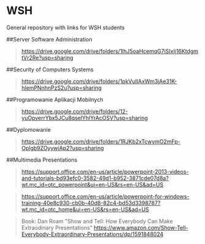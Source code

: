 # WSH
General repository with links for WSH students

##Server Software Administration
>https://drive.google.com/drive/folders/1lhJ5oaHcemqG7iSIxIj16KtdgmtVr2Re?usp=sharing 

##Security of Computers Systems
>https://drive.google.com/drive/folders/1pkVuIIAxWm3jAe31K-hlemPNnhnPzS2u?usp=sharing

##Programowanie Aplikacji Mobilnych
>https://drive.google.com/drive/folders/12-yuOpverrYbx5JCu8qselYhlYrAcOSV?usp=sharing

##Dyplomowanie
>https://drive.google.com/drive/folders/1RJKb2xTcwymO2mFp-Oplgb9ZOyywiAp2?usp=sharing

##Multimedia Presentations

>https://support.office.com/en-us/article/powerpoint-2013-videos-and-tutorials-bd93efc0-3582-49d1-b952-3871cde07d8a?wt.mc_id=otc_powerpoint&ui=en-US&rs=en-US&ad=US

>https://support.office.com/en-us/article/powerpoint-for-windows-training-40e8c930-cb0b-40d8-82c4-bd53d3398787?wt.mc_id=otc_home&ui=en-US&rs=en-US&ad=US

>Book: Dan Roam "Show and Tell: How Everybody Can Make Extraodinary Presentations"
https://www.amazon.com/Show-Tell-Everybody-Extraordinary-Presentations/dp/1591848024

